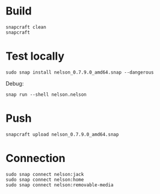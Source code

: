 # Build

```
snapcraft clean
snapcraft
```

# Test locally

```
sudo snap install nelson_0.7.9.0_amd64.snap --dangerous
```

Debug:

```
snap run --shell nelson.nelson
```

# Push

```
snapcraft upload nelson_0.7.9.0_amd64.snap
```

# Connection

```
sudo snap connect nelson:jack
sudo snap connect nelson:home
sudo snap connect nelson:removable-media
```
